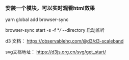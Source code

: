 ### 安装一个模块，可以实时观看html效果

yarn global add browser-sync 


browser-sync start -s -f **/* --directory  启动监听


d3 文档： https://observablehq.com/@d3/d3-scaleband


svg文档地址： https://d3js.org.cn/svg/get_start/



